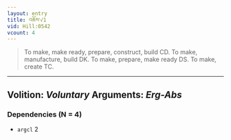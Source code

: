 ```yaml
---
layout: entry
title: འཆོས་√1
vid: Hill:0542
vcount: 4
---
```

> To make, make ready, prepare, construct, build CD\. To make, manufacture, build DK\. To make, prepare, make ready DS\. To make, create TC\.

---
Volition: _Voluntary_
Arguments: _Erg-Abs_
---

### Dependencies (N = 4)
* `argcl` 2
